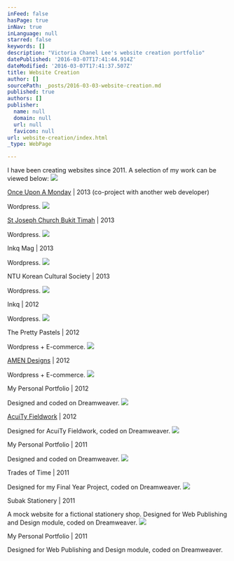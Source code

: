 ```yaml
---
inFeed: false
hasPage: true
inNav: true
inLanguage: null
starred: false
keywords: []
description: "Victoria Chanel Lee's website creation portfolio"
datePublished: '2016-03-07T17:41:44.914Z'
dateModified: '2016-03-07T17:41:37.507Z'
title: Website Creation
author: []
sourcePath: _posts/2016-03-03-website-creation.md
published: true
authors: []
publisher:
  name: null
  domain: null
  url: null
  favicon: null
url: website-creation/index.html
_type: WebPage

---
```

I have been creating websites since 2011\. A selection of my work can be viewed below:
![](https://the-grid-user-content.s3-us-west-2.amazonaws.com/a277f16b-14d9-460f-bbc2-9375e9d058fa.png)

[Once Upon A Monday][0] | 2013 (co-project with another web developer)

Wordpress.
![](https://s3-us-west-2.amazonaws.com/the-grid-img/p/1d94ff17bc59d3828b03a83aae1739613d28472c.png)

[St Joseph Church Bukit Timah][1] | 2013

Wordpress.
![](https://s3-us-west-2.amazonaws.com/the-grid-img/p/f6df009ef4400eea42383b03950455dbe6d718f6.png)

Inkq Mag | 2013

Wordpress.
![](https://s3-us-west-2.amazonaws.com/the-grid-img/p/305c0e3ccf958848e7732fb558bb8a00c712b597.png)

NTU Korean Cultural Society | 2013

Wordpress.
![](https://s3-us-west-2.amazonaws.com/the-grid-img/p/90e8845453d1557ac768df94b5d807687dee7d53.png)

Inkq | 2012

Wordpress.
![](https://s3-us-west-2.amazonaws.com/the-grid-img/p/4a1077f49389fe994903e8c83f55015dad65a438.png)

The Pretty Pastels | 2012

Wordpress + E-commerce.
![](https://s3-us-west-2.amazonaws.com/the-grid-img/p/29fa2e686f4c18cda0bfd16da56931026ed34dfb.png)

[AMEN Designs][2] | 2012

Wordpress + E-commerce.
![](https://s3-us-west-2.amazonaws.com/the-grid-img/p/09984e3e907430abee165857ddf2ee8016d780f0.jpg)

My Personal Portfolio | 2012

Designed and coded on Dreamweaver.
![](https://s3-us-west-2.amazonaws.com/the-grid-img/p/890ec18c0b5dc9a18a11d39830b51e9fe2bd23ad.png)

[AcuiTy Fieldwork][3] | 2012

Designed for AcuiTy Fieldwork, coded on Dreamweaver.
![](https://s3-us-west-2.amazonaws.com/the-grid-img/p/37ece203cce36c571c36fe9332be20d0f75dc280.png)

My Personal Portfolio | 2011

Designed and coded on Dreamweaver.
![](https://s3-us-west-2.amazonaws.com/the-grid-img/p/8474da7b9bf7739ddf73d20e4a3fa44a098de73b.png)

Trades of Time | 2011

Designed for my Final Year Project, coded on Dreamweaver.
![](https://s3-us-west-2.amazonaws.com/the-grid-img/p/a667693c54212a190fe05e6446f78bbf9b1fec4c.png)

Subak Stationery | 2011

A mock website for a fictional stationery shop. Designed for Web Publishing and Design module, coded on Dreamweaver.
![](https://s3-us-west-2.amazonaws.com/the-grid-img/p/086a6846d2c99824b4dbda639545106ac44ce005.png)

My Personal Portfolio | 2011

Designed for Web Publishing and Design module, coded on Dreamweaver.

[0]: http://www.onceuponamonday.org/
[1]: http://stjoseph-bt.org.sg/
[2]: http://www.amendesigns.com/
[3]: http://acuity-fieldwork.com/